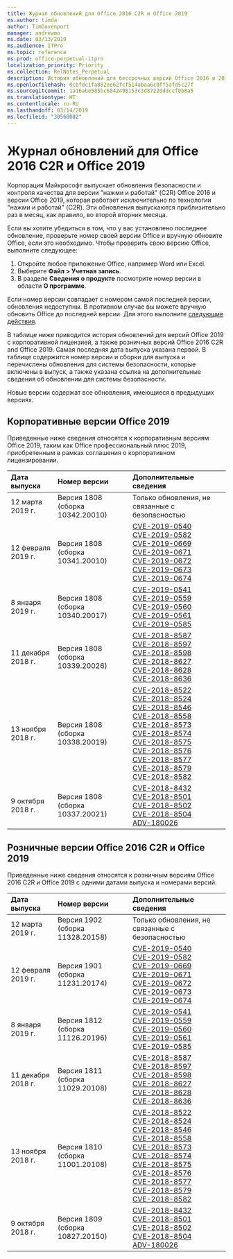 ```yaml
---
title: Журнал обновлений для Office 2016 C2R и Office 2019
ms.author: timda
author: TimDavenport
manager: andrewmo
ms.date: 03/13/2019
ms.audience: ITPro
ms.topic: reference
ms.prod: office-perpetual-itpro
localization_priority: Priority
ms.collection: RelNotes_Perpetual
description: История обновлений для бессрочных версий Office 2016 и 2019 с технологией "нажми и работай" (C2R) для ИТ-специалистов
ms.openlocfilehash: 0cbfdc1fa882ee62fcf514abaa6c0ff5afd5c27f
ms.sourcegitcommit: 1a16abe585bc6842498153c3d87220ddccf0b8a5
ms.translationtype: HT
ms.contentlocale: ru-RU
ms.lasthandoff: 03/14/2019
ms.locfileid: "30568082"
---
```

# <a name="update-history-for-office-2016-c2r-and-office-2019"></a>Журнал обновлений для Office 2016 C2R и Office 2019

Корпорация Майкрософт выпускает обновления безопасности и контроля качества для версии "нажми и работай" (C2R) Office 2016 и версии Office 2019, которая работает исключительно по технологии "нажми и работай" (C2R). Эти обновления выпускаются приблизительно раз в месяц, как правило, во второй вторник месяца.

Если вы хотите убедиться в том, что у вас установлено последнее обновление, проверьте номер своей версии Office и вручную обновите Office, если это необходимо. Чтобы проверить свою версию Office, выполните следующее:

  1.    Откройте любое приложение Office, например Word или Excel.
  2.    Выберите **Файл > Учетная запись**.
  3.    В разделе **Сведения о продукте** посмотрите номер версии в области **О программе**.

Если номер версии совпадает с номером самой последней версии, обновления недоступны. В противном случае вы можете вручную обновить Office до последней версии. Для этого выполните [следующие действия](https://support.office.com/article/2ab296f3-7f03-43a2-8e50-46de917611c5).


В таблице ниже приводится история обновлений для версий Office 2019 с корпоративной лицензией, а также розничных версий Office 2016 C2R and Office 2019. Самая последняя дата выпуска указана первой. В таблице содержится номер версии и сборки для выпуска и перечислены обновления для системы безопасности, которые включены в выпуск, а также указана ссылка на дополнительные сведения об обновлении для системы безопасности.

Новые версии содержат все обновления, имеющиеся в предыдущих версиях.

## <a name="volume-licensed-versions-of-office-2019"></a>Корпоративные версии Office 2019
Приведенные ниже сведения относятся к корпоративным версиям Office 2019, таким как Office профессиональный плюс 2019, приобретенным в рамках соглашения о корпоративном лицензировании.

|**Дата выпуска**|**Номер версии**|**Дополнительные сведения**|
|:-----|:-----|:-----|
|12 марта 2019 г.   |Версия 1808 (сборка 10342.20010)  |Только обновления, не связанные с безопасностью <br/> |
|12 февраля 2019 г.   |Версия 1808 (сборка 10341.20010)  |[CVE-2019-0540](https://portal.msrc.microsoft.com/ru-RU/security-guidance/advisory/CVE-2019-0540) <br/> [CVE-2019-0582](https://portal.msrc.microsoft.com/ru-RU/security-guidance/advisory/CVE-2019-0582) <br/> [CVE-2019-0669](https://portal.msrc.microsoft.com/ru-RU/security-guidance/advisory/CVE-2019-0669) <br/> [CVE-2019-0671](https://portal.msrc.microsoft.com/ru-RU/security-guidance/advisory/CVE-2019-0671) <br/> [CVE-2019-0672](https://portal.msrc.microsoft.com/ru-RU/security-guidance/advisory/CVE-2019-0672) <br/> [CVE-2019-0673](https://portal.msrc.microsoft.com/ru-RU/security-guidance/advisory/CVE-2019-0673) <br/> [CVE-2019-0674](https://portal.msrc.microsoft.com/ru-RU/security-guidance/advisory/CVE-2019-0674) <br/> |
|8 января 2019 г.   |Версия 1808 (сборка 10340.20017)  |[CVE-2019-0541](https://portal.msrc.microsoft.com/ru-RU/security-guidance/advisory/CVE-2019-0541) <br/> [CVE-2019-0559](https://portal.msrc.microsoft.com/ru-RU/security-guidance/advisory/CVE-2019-0559) <br/> [CVE-2019-0560](https://portal.msrc.microsoft.com/ru-RU/security-guidance/advisory/CVE-2019-0560) <br/> [CVE-2019-0561](https://portal.msrc.microsoft.com/ru-RU/security-guidance/advisory/CVE-2019-0561) <br/> [CVE-2019-0585](https://portal.msrc.microsoft.com/ru-RU/security-guidance/advisory/CVE-2019-0585) <br/> |
|11 декабря 2018 г.   |Версия 1808 (сборка 10339.20026)  |[CVE-2018-8587](https://portal.msrc.microsoft.com/ru-RU/security-guidance/advisory/CVE-2018-8587) <br/> [CVE-2018-8597](https://portal.msrc.microsoft.com/ru-RU/security-guidance/advisory/CVE-2018-8597) <br/> [CVE-2018-8598](https://portal.msrc.microsoft.com/ru-RU/security-guidance/advisory/CVE-2018-8598) <br/> [CVE-2018-8627](https://portal.msrc.microsoft.com/ru-RU/security-guidance/advisory/CVE-2018-8627) <br/> [CVE-2018-8628](https://portal.msrc.microsoft.com/ru-RU/security-guidance/advisory/CVE-2018-8628) <br/> [CVE-2018-8636](https://portal.msrc.microsoft.com/ru-RU/security-guidance/advisory/CVE-2018-8636) <br/>|
|13 ноября 2018 г.   |Версия 1808 (сборка 10338.20019)  |[CVE-2018-8522](https://portal.msrc.microsoft.com/ru-RU/security-guidance/advisory/CVE-2018-8522) <br/> [CVE-2018-8524](https://portal.msrc.microsoft.com/ru-RU/security-guidance/advisory/CVE-2018-8524) <br/> [CVE-2018-8546](https://portal.msrc.microsoft.com/ru-RU/security-guidance/advisory/CVE-2018-8546) <br/> [CVE-2018-8558](https://portal.msrc.microsoft.com/ru-RU/security-guidance/advisory/CVE-2018-8558) <br/> [CVE-2018-8573](https://portal.msrc.microsoft.com/ru-RU/security-guidance/advisory/CVE-2018-8573) <br/> [CVE-2018-8574](https://portal.msrc.microsoft.com/ru-RU/security-guidance/advisory/CVE-2018-8574) <br/> [CVE-2018-8575](https://portal.msrc.microsoft.com/ru-RU/security-guidance/advisory/CVE-2018-8575) <br/> [CVE-2018-8576](https://portal.msrc.microsoft.com/ru-RU/security-guidance/advisory/CVE-2018-8576) <br/> [CVE-2018-8577](https://portal.msrc.microsoft.com/ru-RU/security-guidance/advisory/CVE-2018-8577) <br/> [CVE-2018-8579](https://portal.msrc.microsoft.com/ru-RU/security-guidance/advisory/CVE-2018-8579) <br/> [CVE-2018-8582](https://portal.msrc.microsoft.com/ru-RU/security-guidance/advisory/CVE-2018-8582) <br/>|
|9 октября 2018 г.   |Версия 1808 (сборка 10337.20021)  |[CVE-2018-8432](https://portal.msrc.microsoft.com/ru-RU/security-guidance/advisory/CVE-2018-8432) <br/> [CVE-2018-8501](https://portal.msrc.microsoft.com/ru-RU/security-guidance/advisory/CVE-2018-8501) <br/> [CVE-2018-8502](https://portal.msrc.microsoft.com/ru-RU/security-guidance/advisory/CVE-2018-8502) <br/> [CVE-2018-8504](https://portal.msrc.microsoft.com/ru-RU/security-guidance/advisory/CVE-2018-8504) <br/> [ADV-180026](https://portal.msrc.microsoft.com/ru-RU/security-guidance/advisory/ADV180026) <br/>|

## <a name="retail-versions-of-office-2016-c2r-and-office-2019"></a>Розничные версии Office 2016 C2R и Office 2019
Приведенные ниже сведения относятся к розничным версиям Office 2016 C2R и Office 2019 c одними датами выпуска и номерами версий.

|**Дата выпуска**|**Номер версии**|**Дополнительные сведения**|
|:-----|:-----|:-----|
|12 марта 2019 г.   |Версия 1902 (сборка 11328.20158)  |Только обновления, не связанные с безопасностью <br/> |
|12 февраля 2019 г.   |Версия 1901 (сборка 11231.20174)  |[CVE-2019-0540](https://portal.msrc.microsoft.com/ru-RU/security-guidance/advisory/CVE-2019-0540) <br/> [CVE-2019-0582](https://portal.msrc.microsoft.com/ru-RU/security-guidance/advisory/CVE-2019-0582) <br/> [CVE-2019-0669](https://portal.msrc.microsoft.com/ru-RU/security-guidance/advisory/CVE-2019-0669) <br/> [CVE-2019-0671](https://portal.msrc.microsoft.com/ru-RU/security-guidance/advisory/CVE-2019-0671) <br/> [CVE-2019-0672](https://portal.msrc.microsoft.com/ru-RU/security-guidance/advisory/CVE-2019-0672) <br/> [CVE-2019-0673](https://portal.msrc.microsoft.com/ru-RU/security-guidance/advisory/CVE-2019-0673) <br/> [CVE-2019-0674](https://portal.msrc.microsoft.com/ru-RU/security-guidance/advisory/CVE-2019-0674) <br/> |
|8 января 2019 г.   |Версия 1812 (сборка 11126.20196)  |[CVE-2019-0541](https://portal.msrc.microsoft.com/ru-RU/security-guidance/advisory/CVE-2019-0541) <br/> [CVE-2019-0559](https://portal.msrc.microsoft.com/ru-RU/security-guidance/advisory/CVE-2019-0559) <br/> [CVE-2019-0560](https://portal.msrc.microsoft.com/ru-RU/security-guidance/advisory/CVE-2019-0560) <br/> [CVE-2019-0561](https://portal.msrc.microsoft.com/ru-RU/security-guidance/advisory/CVE-2019-0561) <br/> [CVE-2019-0585](https://portal.msrc.microsoft.com/ru-RU/security-guidance/advisory/CVE-2019-0585) <br/> |
|11 декабря 2018 г.   |Версия 1811 (сборка 11029.20108)  |[CVE-2018-8587](https://portal.msrc.microsoft.com/ru-RU/security-guidance/advisory/CVE-2018-8587) <br/> [CVE-2018-8597](https://portal.msrc.microsoft.com/ru-RU/security-guidance/advisory/CVE-2018-8597) <br/> [CVE-2018-8598](https://portal.msrc.microsoft.com/ru-RU/security-guidance/advisory/CVE-2018-8598) <br/> [CVE-2018-8627](https://portal.msrc.microsoft.com/ru-RU/security-guidance/advisory/CVE-2018-8627) <br/> [CVE-2018-8628](https://portal.msrc.microsoft.com/ru-RU/security-guidance/advisory/CVE-2018-8628) <br/> [CVE-2018-8636](https://portal.msrc.microsoft.com/ru-RU/security-guidance/advisory/CVE-2018-8636) <br/>|
|13 ноября 2018 г.   |Версия 1810 (сборка 11001.20108)  |[CVE-2018-8522](https://portal.msrc.microsoft.com/ru-RU/security-guidance/advisory/CVE-2018-8522) <br/> [CVE-2018-8524](https://portal.msrc.microsoft.com/ru-RU/security-guidance/advisory/CVE-2018-8524) <br/> [CVE-2018-8546](https://portal.msrc.microsoft.com/ru-RU/security-guidance/advisory/CVE-2018-8546) <br/> [CVE-2018-8558](https://portal.msrc.microsoft.com/ru-RU/security-guidance/advisory/CVE-2018-8558) <br/> [CVE-2018-8573](https://portal.msrc.microsoft.com/ru-RU/security-guidance/advisory/CVE-2018-8573) <br/> [CVE-2018-8574](https://portal.msrc.microsoft.com/ru-RU/security-guidance/advisory/CVE-2018-8574) <br/> [CVE-2018-8575](https://portal.msrc.microsoft.com/ru-RU/security-guidance/advisory/CVE-2018-8575) <br/> [CVE-2018-8576](https://portal.msrc.microsoft.com/ru-RU/security-guidance/advisory/CVE-2018-8576) <br/> [CVE-2018-8577](https://portal.msrc.microsoft.com/ru-RU/security-guidance/advisory/CVE-2018-8577) <br/> [CVE-2018-8579](https://portal.msrc.microsoft.com/ru-RU/security-guidance/advisory/CVE-2018-8579) <br/> [CVE-2018-8582](https://portal.msrc.microsoft.com/ru-RU/security-guidance/advisory/CVE-2018-8582) <br/>|
|9 октября 2018 г.   |Версия 1809 (сборка 10827.20150)  |[CVE-2018-8432](https://portal.msrc.microsoft.com/ru-RU/security-guidance/advisory/CVE-2018-8432) <br/> [CVE-2018-8501](https://portal.msrc.microsoft.com/ru-RU/security-guidance/advisory/CVE-2018-8501) <br/> [CVE-2018-8502](https://portal.msrc.microsoft.com/ru-RU/security-guidance/advisory/CVE-2018-8502) <br/> [CVE-2018-8504](https://portal.msrc.microsoft.com/ru-RU/security-guidance/advisory/CVE-2018-8504) <br/> [ADV-180026](https://portal.msrc.microsoft.com/ru-RU/security-guidance/advisory/ADV180026) <br/>|

